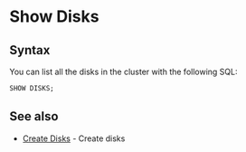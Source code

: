 # Show Disks

## Syntax

You can list all the disks in the cluster with the following SQL:

```sql
SHOW DISKS;
```

## See also
* [Create Disks](/sql-create-disk) - Create disks
